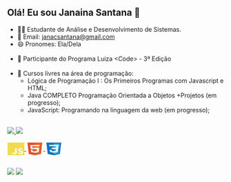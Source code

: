 ## Olá! Eu sou Janaina Santana 👋

- 👩‍🎓 Estudante de Análise e Desenvolvimento de Sistemas.
- 📧 Email: janacsantana@gmail.com
- 😄 Pronomes: Ela/Dela
</br></br>
- 🎯 Participante do Programa Luiza &lt;Code&gt; - 3ª Edição
</br></br>
- 🌱 Cursos livres na área de programação:
  - Lógica de Programação I : Os Primeiros Programas com Javascript e HTML;
  - Java COMPLETO Programação Orientada a Objetos +Projetos (em progresso);
  - JavaScript: Programando na linguagem da web (em progresso);
 </br></br>
<div>
  <a href="https://github.com/janainasantana">
  <img height="160em" src="https://github-readme-stats.vercel.app/api?username=janainasantana&show_icons=true&theme=nightowl&include_all_commits=true&count_private=true"/>
  <img height="160em" src="https://github-readme-stats.vercel.app/api/top-langs/?username=janainasantana&layout=compact&langs_count=7&theme=nightowl"/>
</div>
 <div style="display: inline_block"><br>
  <img align="center" alt="Janaina-Js" height="30" width="40" src="https://raw.githubusercontent.com/devicons/devicon/master/icons/javascript/javascript-plain.svg">
  <img align="center" alt="Janaina-HTML" height="30" width="40" src="https://raw.githubusercontent.com/devicons/devicon/master/icons/html5/html5-original.svg">
  <img align="center" alt="Janaina-CSS" height="30" width="40" src="https://raw.githubusercontent.com/devicons/devicon/master/icons/css3/css3-original.svg">
  
  </div>
 
 ##
 
 <div> 
  <a href = "mailto:janacsantana@gmail.com"><img src="https://img.shields.io/badge/-Gmail-%23333?style=for-the-badge&logo=gmail&logoColor=white" target="_blank"></a>
  <a href="https://www.linkedin.com/in/janaina-c-santana" target="_blank"><img src="https://img.shields.io/badge/-LinkedIn-%230077B5?style=for-the-badge&logo=linkedin&logoColor=white" target="_blank"></a> 
 
   
</div>
 
 

  
  
